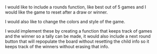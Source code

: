 I would like to include a rounds function, like best out of 5 games and I would like the game to reset after a draw or winner. 

I would also like to change the colors and style of the game.

I would implement these by creating a function that keeps track of games and the winner so a tally can be made, it would also include a next round button that will repopulate the board without resetting the child info so it keeps track of the winners without erasing that info.